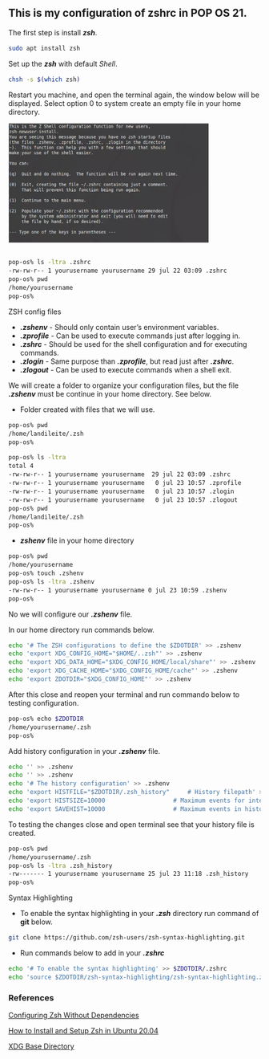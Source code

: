 ## This is my configuration of zshrc in POP OS 21.

The first step is install ***zsh***.

```bash
sudo apt install zsh
```

Set up the ***zsh*** with default *Shell*.

```bash
chsh -s $(which zsh) 
```

Restart you machine, and open the terminal again, the window below will be displayed. Select option 0 to system create an empty file in your home directory.


<img align="center" src="https://github.com/landex/Linux/blob/main/POP_OS/Images/Screenshot%20from%202021-07-23%2010-47-11.png" alt="drawing" width="400"/>


```bash

pop-os% ls -ltra .zshrc
-rw-rw-r-- 1 yourusername yourusername 29 jul 22 03:09 .zshrc
pop-os% pwd
/home/yourusername
pop-os% 

```

ZSH config files

* ***.zshenv*** - Should only contain user’s environment variables.
* ***.zprofile*** - Can be used to execute commands just after logging in.
* ***.zshrc*** - Should be used for the shell configuration and for executing commands.
* ***.zlogin*** - Same purpose than ***.zprofile***, but read just after ***.zshrc***.
* ***.zlogout*** - Can be used to execute commands when a shell exit.

We will create a folder to organize your configuration files, but the file ***.zshenv*** must be continue in your home directory. See below.

* Folder created with files that we will use.

```bash
pop-os% pwd
/home/landileite/.zsh
pop-os% 
```

```bash
pop-os% ls -ltra
total 4
-rw-rw-r-- 1 yourusername yourusername  29 jul 22 03:09 .zshrc
-rw-rw-r-- 1 yourusername yourusername   0 jul 23 10:57 .zprofile
-rw-rw-r-- 1 yourusername yourusername   0 jul 23 10:57 .zlogin
-rw-rw-r-- 1 yourusername yourusername   0 jul 23 10:57 .zlogout
pop-os% pwd
/home/landileite/.zsh
pop-os% 

```

* ***zshenv*** file in your home directory

```bash
pop-os% pwd
/home/yourusername
pop-os% touch .zshenv
pop-os% ls -ltra .zshenv 
-rw-rw-r-- 1 yourusername yourusername 0 jul 23 10:59 .zshenv
pop-os% 

```

No we will configure our ***.zshenv*** file.

In our home directory run commands below.

```bash
echo '# The ZSH configurations to define the $ZDOTDIR' >> .zshenv
echo 'export XDG_CONFIG_HOME="$HOME/..zsh"' >> .zshenv
echo 'export XDG_DATA_HOME="$XDG_CONFIG_HOME/local/share"' >> .zshenv 
echo 'export XDG_CACHE_HOME="$XDG_CONFIG_HOME/cache"' >> .zshenv 
echo 'export ZDOTDIR="$XDG_CONFIG_HOME"' >> .zshenv
```

After this close and reopen your terminal and run commando below to testing configuration.

```bash
pop-os% echo $ZDOTDIR
/home/yourusername/.zsh
pop-os% 
```

Add history configuration in your ***.zshenv*** file.

```bash
echo '' >> .zshenv
echo '' >> .zshenv
echo '# The history configuration' >> .zshenv
echo 'export HISTFILE="$ZDOTDIR/.zsh_history"     # History filepath' >> .zshenv 
echo 'export HISTSIZE=10000                   # Maximum events for internal history' >> .zshenv
echo 'export SAVEHIST=10000                   # Maximum events in history file' >> .zshenv 
```

To testing the changes close and open terminal see that your history file is created.

```bash
pop-os% pwd
/home/yourusername/.zsh
pop-os% ls -ltra .zsh_history 
-rw------- 1 yourusername yourusername 25 jul 23 11:18 .zsh_history
pop-os% 
```

Syntax Highlighting

* To enable the syntax highlighting in your ***.zsh*** directory run command of **git** below.

```bash
git clone https://github.com/zsh-users/zsh-syntax-highlighting.git
```

* Run commands below to add in your ***.zshrc***

```bash
echo '# To enable the syntax highlighting' >> $ZDOTDIR/.zshrc
echo 'source $ZDOTDIR/zsh-syntax-highlighting/zsh-syntax-highlighting.zsh' >> $ZDOTDIR/.zshrc
```

### References

[Configuring Zsh Without Dependencies](https://thevaluable.dev/zsh-install-configure-mouseless/)

[How to Install and Setup Zsh in Ubuntu 20.04](https://www.tecmint.com/install-zsh-in-ubuntu/)

[XDG Base Directory](https://wiki.archlinux.org/title/XDG_Base_Directory)
